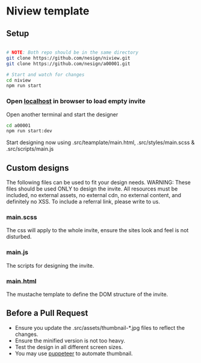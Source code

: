 # Niview template

## Setup

```sh

# NOTE: Both repo should be in the same directory
git clone https://github.com/nesign/niview.git
git clone https://github.com/nesign/a00001.git

# Start and watch for changes
cd niview
npm run start

```

### Open [localhost](http://localhost:4200/?iid=demo1) in browser to load empty invite

Open another terminal and start the designer

```sh
cd a00001
npm run start:dev

```

Start designing now using .src/teamplate/main.html, .src/styles/main.scss & .src/scripts/main.js

## Custom designs

The following files can be used to fit your design needs.
WARNING: These files should be used ONLY to design the invite. All resources must be included, no external assets, no external cdn, no external content, and definitely no XSS. To include a referral link, please write to us.

### main.scss

The css will apply to the whole invite, ensure the sites look and feel is not disturbed.

### main.js

The scripts for designing the invite.

### main.html

The mustache template to define the DOM structure of the invite.

## Before a Pull Request

* Ensure you update the .src/assets/thumbnail-*.jpg files to reflect the changes.
* Ensure the minified version is not too heavy.
* Test the design in all different screen sizes.
* You may use [puppeteer](https://github.com/GoogleChrome/puppeteer#usage) to automate thumbnail.
